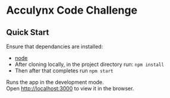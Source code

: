 # Acculynx Code Challenge

## Quick Start

Ensure that dependancies are installed:
- [node](https://nodejs.org/en/download)
- After cloning locally, in the project directory run:
`npm install`
- Then after that completes run
`npm start`

Runs the app in the development mode.\
Open [http://localhost:3000](http://localhost:3000) to view it in the browser.

